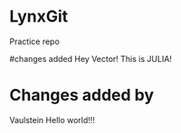 # LynxGit
Practice repo

#changes added
Hey Vector! This is JULIA!
# Changes added by

Vaulstein
Hello world!!!

